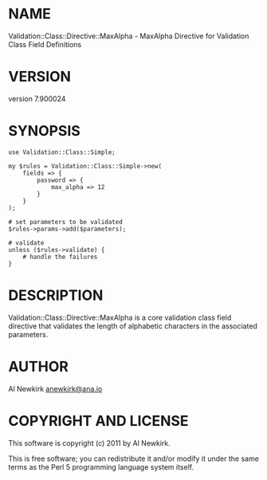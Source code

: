 # NAME

Validation::Class::Directive::MaxAlpha - MaxAlpha Directive for Validation Class Field Definitions

# VERSION

version 7.900024

# SYNOPSIS

    use Validation::Class::Simple;

    my $rules = Validation::Class::Simple->new(
        fields => {
            password => {
                max_alpha => 12
            }
        }
    );

    # set parameters to be validated
    $rules->params->add($parameters);

    # validate
    unless ($rules->validate) {
        # handle the failures
    }

# DESCRIPTION

Validation::Class::Directive::MaxAlpha is a core validation class field
directive that validates the length of alphabetic characters in the associated
parameters.

# AUTHOR

Al Newkirk <anewkirk@ana.io>

# COPYRIGHT AND LICENSE

This software is copyright (c) 2011 by Al Newkirk.

This is free software; you can redistribute it and/or modify it under
the same terms as the Perl 5 programming language system itself.
